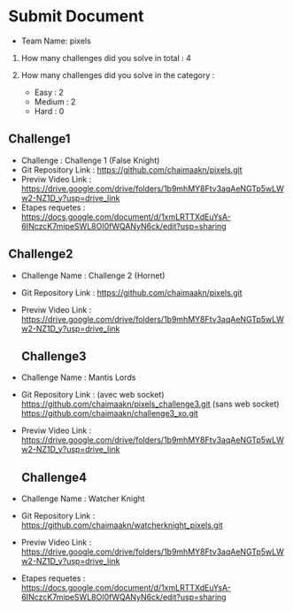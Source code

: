 # Submit Document

- Team Name: pixels

1. How many challenges did you solve in total : 4

2. How many challenges did you solve in the category :
   - Easy : 2
   - Medium : 2
   - Hard : 0



## Challenge1

- Challenge  : Challenge 1 (False Knight)
- Git Repository Link : https://github.com/chaimaakn/pixels.git
- Previw Video Link : https://drive.google.com/drive/folders/1b9mhMY8Ftv3aqAeNGTp5wLWw2-NZ1D_y?usp=drive_link
- Etapes requetes : https://docs.google.com/document/d/1xmLRTTXdEuYsA-6INczcK7mipeSWL8OI0fWQANyN6ck/edit?usp=sharing

## Challenge2

- Challenge Name : Challenge 2 (Hornet)
- Git Repository Link : https://github.com/chaimaakn/pixels.git
- Previw Video Link : https://drive.google.com/drive/folders/1b9mhMY8Ftv3aqAeNGTp5wLWw2-NZ1D_y?usp=drive_link

  ## Challenge3

- Challenge Name : Mantis Lords
- Git Repository Link : (avec web socket) https://github.com/chaimaakn/pixels_challenge3.git
                        (sans web socket) https://github.com/chaimaakn/challenge3_xo.git
- Previw Video Link :  https://drive.google.com/drive/folders/1b9mhMY8Ftv3aqAeNGTp5wLWw2-NZ1D_y?usp=drive_link

  ## Challenge4

- Challenge Name : Watcher Knight
- Git Repository Link : https://github.com/chaimaakn/watcherknight_pixels.git
- Previw Video Link :  https://drive.google.com/drive/folders/1b9mhMY8Ftv3aqAeNGTp5wLWw2-NZ1D_y?usp=drive_link
- Etapes requetes : https://docs.google.com/document/d/1xmLRTTXdEuYsA-6INczcK7mipeSWL8OI0fWQANyN6ck/edit?usp=sharing
